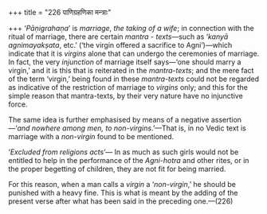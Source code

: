 +++
title = "226 पाणिग्रहणिका मन्त्राः"

+++
‘*Pāṇigrahaṇa*’ is *marriage*, *the taking of a wife*; in connection
with the ritual of marriage, there are certain *mantra* - *texts*—such
as ‘*kanyā agnimayakṣata*, etc.’ (‘the virgin offered a sacrifice to
Agni’)—which indicate that it is *virgins* alone that can undergo the
ceremonies of marriage. In fact, the very *injunction* of marriage
itself says—‘one should marry a virgin,’ and it is this that is
reiterated in the *mantra-texts*; and the mere fact of the term
‘virgin,’ being found in these *mantra-texts* could not be regarded as
indicative of the restriction of marriage to *virgins* only; and this
for the simple reason that mantra-texts, by their very nature have no
injunctive force.

The same idea is further emphasised by means of a negative
assertion—‘*and nowhere among men, to non-virgins*.’—That is, in no
Vedic text is marriage with a *non-virgin* found to be mentioned.

‘*Excluded from religions acts*’— In as much as such girls would not be
entitled to help in the performance of the *Agni-hotra* and other rites,
or in the proper begetting of children, they are not fit for being
married.

For this reason, when a man calls a *virgin* a ‘*non-virgin*,’ he should
be punished with a heavy fine. This is what is meant by the adding of
the present verse after what has been said in the preceding one.—(226)


